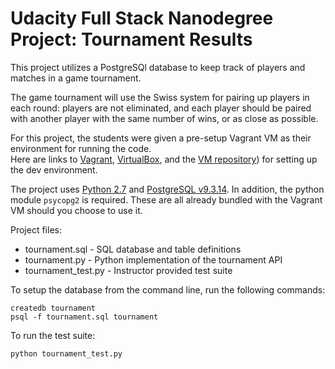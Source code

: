 # Udacity Full Stack Nanodegree Project: Tournament Results

This project utilizes a PostgreSQl database to keep track of players and matches in a game tournament.

The game tournament will use the Swiss system for pairing up players in each round: players are not eliminated, and each player should be paired with another player with the same number of wins, or as close as possible.

For this project, the students were given a pre-setup Vagrant VM as their environment for running the code.  
Here are links to [Vagrant](http://vagrantup.com/), [VirtualBox](https://www.virtualbox.org/), and the [VM repository](http://github.com/udacity/fullstack-nanodegree-vm)) for setting up the dev environment.

The project uses [Python 2.7](https://www.python.org/download/releases/2.7/) and [PostgreSQL v9.3.14](https://www.postgresql.org/download/). In addition, the python module `psycopg2` is required. These are all already bundled with the Vagrant VM should you choose to use it.

Project files:
* tournament.sql - SQL database and table definitions
* tournament.py - Python implementation of the tournament API
* tournament_test.py - Instructor provided test suite

To setup the database from the command line, run the following commands:  

```
createdb tournament
psql -f tournament.sql tournament
```

To run the test suite:  

```
python tournament_test.py
```